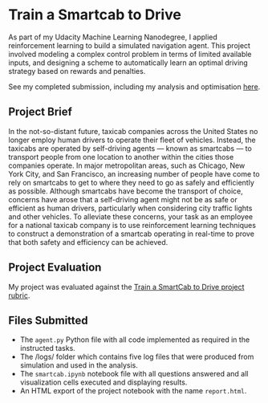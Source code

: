 # Train a Smartcab to Drive

As part of my Udacity Machine Learning Nanodegree, I applied reinforcement learning to build a simulated navigation agent. This project involved modeling a complex control problem in terms of limited available inputs, and designing a scheme to automatically learn an optimal driving strategy based on rewards and penalties.

See my completed submission, including my analysis and optimisation [here](https://github.com/robertyoung2/Train-a-Smartcab-to-Drive/blob/master/smartcab.ipynb).

## Project Brief

In the not-so-distant future, taxicab companies across the United States no longer employ human drivers to operate their fleet of vehicles. Instead, the taxicabs are operated by self-driving agents — known as smartcabs — to transport people from one location to another within the cities those companies operate. In major metropolitan areas, such as Chicago, New York City, and San Francisco, an increasing number of people have come to rely on smartcabs to get to where they need to go as safely and efficiently as possible. Although smartcabs have become the transport of choice, concerns have arose that a self-driving agent might not be as safe or efficient as human drivers, particularly when considering city traffic lights and other vehicles. To alleviate these concerns, your task as an employee for a national taxicab company is to use reinforcement learning techniques to construct a demonstration of a smartcab operating in real-time to prove that both safety and efficiency can be achieved.

## Project Evaluation

My project was evaluated against the [Train a SmartCab to Drive project rubric](https://github.com/robertyoung2/Train-a-Smartcab-to-Drive/blob/master/Train%20a%20Smartcab%20to%20Drive%20-%20Project%20Rubric.pdf). 

## Files Submitted 

- The `agent.py` Python file with all code implemented as required in the instructed tasks.
- The /logs/ folder which contains five log files that were produced from simulation and used in the analysis.
- The `smartcab.ipynb` notebook file with all questions answered and all visualization cells executed and displaying results. 
- An HTML export of the project notebook with the name `report.html`. 
